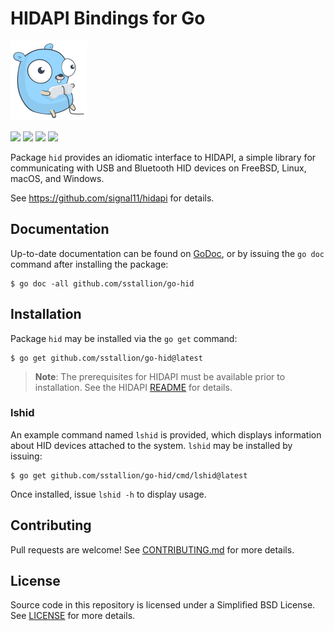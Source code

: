 # HIDAPI Bindings for Go

![](.github/images/gopher.png)

[![](https://github.com/sstallion/go-hid/actions/workflows/ci.yml/badge.svg?branch=master)][1]
[![](https://godoc.org/github.com/sstallion/go-hid?status.svg)][2]
[![](https://goreportcard.com/badge/github.com/sstallion/go-hid)][3]
[![](https://img.shields.io/github/license/sstallion/go-hid.svg)][4]

Package `hid` provides an idiomatic interface to HIDAPI, a simple library for
communicating with USB and Bluetooth HID devices on FreeBSD, Linux, macOS, and
Windows.

See https://github.com/signal11/hidapi for details.

## Documentation

Up-to-date documentation can be found on [GoDoc][2], or by issuing the `go doc`
command after installing the package:

    $ go doc -all github.com/sstallion/go-hid

## Installation

Package `hid` may be installed via the `go get` command:

    $ go get github.com/sstallion/go-hid@latest

>**Note**: The prerequisites for HIDAPI must be available prior to installation.
> See the HIDAPI [README][5] for details.

### lshid

An example command named `lshid` is provided, which displays information about
HID devices attached to the system. `lshid` may be installed by issuing:

    $ go get github.com/sstallion/go-hid/cmd/lshid@latest

Once installed, issue `lshid -h` to display usage.

## Contributing

Pull requests are welcome! See [CONTRIBUTING.md][6] for more details.

## License

Source code in this repository is licensed under a Simplified BSD License. See
[LICENSE][6] for more details.

[1]: https://github.com/sstallion/go-hid/actions/workflows/ci.yml
[2]: https://godoc.org/github.com/sstallion/go-hid
[3]: https://goreportcard.com/report/github.com/sstallion/go-hid
[4]: https://github.com/sstallion/go-hid/blob/master/LICENSE
[5]: https://github.com/signal11/hidapi/blob/master/README.txt
[6]: https://github.com/sstallion/go-hid/blob/master/CONTRIBUTING.md
